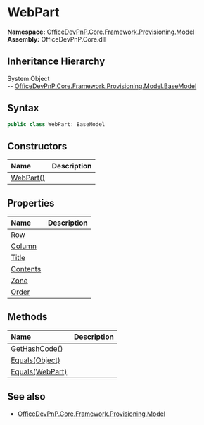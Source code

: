 # WebPart
  

**Namespace:** [OfficeDevPnP.Core.Framework.Provisioning.Model](OfficeDevPnP.Core.Framework.Provisioning.Model.md)  
**Assembly:** OfficeDevPnP.Core.dll  
## Inheritance Hierarchy
System.Object  
-- [OfficeDevPnP.Core.Framework.Provisioning.Model.BaseModel](OfficeDevPnP.Core.Framework.Provisioning.Model.BaseModel.md)
## Syntax
```C#
public class WebPart: BaseModel
```
## Constructors
|**Name**|**Description**|
|:-----|:-----|
| [WebPart()](OfficeDevPnP.Core.Framework.Provisioning.Model.WebPart.Constructor1details.md) | 
## Properties
|**Name**|**Description**|
|:-----|:-----|
| [Row](OfficeDevPnP.Core.Framework.Provisioning.Model.WebPart.Row.md) | 
| [Column](OfficeDevPnP.Core.Framework.Provisioning.Model.WebPart.Column.md) | 
| [Title](OfficeDevPnP.Core.Framework.Provisioning.Model.WebPart.Title.md) | 
| [Contents](OfficeDevPnP.Core.Framework.Provisioning.Model.WebPart.Contents.md) | 
| [Zone](OfficeDevPnP.Core.Framework.Provisioning.Model.WebPart.Zone.md) | 
| [Order](OfficeDevPnP.Core.Framework.Provisioning.Model.WebPart.Order.md) | 
## Methods
|**Name**|**Description**|
|:-----|:-----|
| [GetHashCode()](OfficeDevPnP.Core.Framework.Provisioning.Model.WebPart.GetHashCode.md) | 
| [Equals(Object)](OfficeDevPnP.Core.Framework.Provisioning.Model.WebPart.EqualsObject.md) | 
| [Equals(WebPart)](OfficeDevPnP.Core.Framework.Provisioning.Model.WebPart.EqualsWebPart.md) | 
## See also
- [OfficeDevPnP.Core.Framework.Provisioning.Model](OfficeDevPnP.Core.Framework.Provisioning.Model.md)
